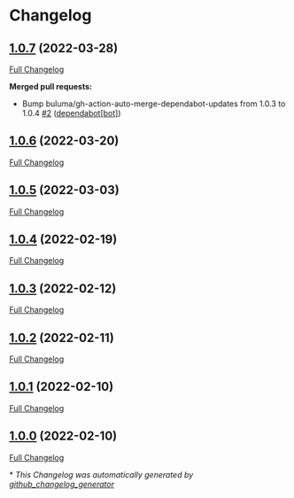 # Changelog

## [1.0.7](https://github.com/buluma/ansible-role-remi/tree/1.0.7) (2022-03-28)

[Full Changelog](https://github.com/buluma/ansible-role-remi/compare/1.0.6...1.0.7)

**Merged pull requests:**

- Bump buluma/gh-action-auto-merge-dependabot-updates from 1.0.3 to 1.0.4 [\#2](https://github.com/buluma/ansible-role-remi/pull/2) ([dependabot[bot]](https://github.com/apps/dependabot))

## [1.0.6](https://github.com/buluma/ansible-role-remi/tree/1.0.6) (2022-03-20)

[Full Changelog](https://github.com/buluma/ansible-role-remi/compare/1.0.5...1.0.6)

## [1.0.5](https://github.com/buluma/ansible-role-remi/tree/1.0.5) (2022-03-03)

[Full Changelog](https://github.com/buluma/ansible-role-remi/compare/1.0.4...1.0.5)

## [1.0.4](https://github.com/buluma/ansible-role-remi/tree/1.0.4) (2022-02-19)

[Full Changelog](https://github.com/buluma/ansible-role-remi/compare/1.0.3...1.0.4)

## [1.0.3](https://github.com/buluma/ansible-role-remi/tree/1.0.3) (2022-02-12)

[Full Changelog](https://github.com/buluma/ansible-role-remi/compare/1.0.2...1.0.3)

## [1.0.2](https://github.com/buluma/ansible-role-remi/tree/1.0.2) (2022-02-11)

[Full Changelog](https://github.com/buluma/ansible-role-remi/compare/1.0.1...1.0.2)

## [1.0.1](https://github.com/buluma/ansible-role-remi/tree/1.0.1) (2022-02-10)

[Full Changelog](https://github.com/buluma/ansible-role-remi/compare/1.0.0...1.0.1)

## [1.0.0](https://github.com/buluma/ansible-role-remi/tree/1.0.0) (2022-02-10)

[Full Changelog](https://github.com/buluma/ansible-role-remi/compare/27690b6dd67fe2b2025c8b402cb1053304f011c7...1.0.0)



\* *This Changelog was automatically generated by [github_changelog_generator](https://github.com/github-changelog-generator/github-changelog-generator)*
